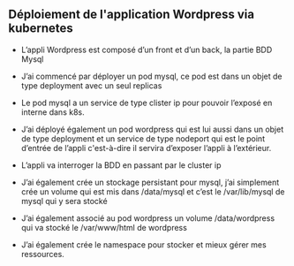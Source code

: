 ## Déploiement de l'application Wordpress via kubernetes

- L’appli Wordpress est composé d’un front et d’un back, la partie BDD Mysql

- J’ai commencé par déployer un pod mysql, ce pod est dans un objet de type deployment avec un seul replicas

- Le pod mysql a un service de type clister ip pour pouvoir l’exposé en interne dans k8s.

- J’ai déployé également un pod wordpress qui est lui aussi dans un objet de type deployment et un service de type nodeport qui est le point d’entrée de l’appli c'est-à-dire il servira d’exposer l’appli à l’extérieur.

- L’appli va interroger la BDD en passant par le cluster ip

- J’ai également crée un stockage persistant pour mysql, j’ai simplement crée un volume qui est mis dans /data/mysql et c’est le /var/lib/mysql de mysql  qui y sera stocké

- J’ai également associé au pod wordpress un volume /data/wordpress qui va stocké le /var/www/html de wordpress

- J’ai également crée le namespace pour stocker et mieux gérer mes ressources.
